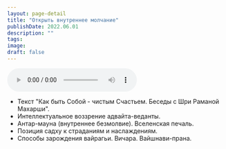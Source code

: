```yaml
---
layout: page-detail
title: "Открыть внутреннее молчание"
publishDate: 2022.06.01
description: ""
tags:
image:
draft: false
---
```


<audio title="2022.06.01 - Открыть внутреннее молчание.mp3" src="https://filer-api.advayta.org/v1.0/public/files/73709" controls=""></audio>

* Текст "Как быть Собой - чистым Счастьем. Беседы с Шри Раманой Махарши".
* Интеллектуальное воззрение адвайта-веданты.
* Антар-мауна (внутреннее безмолвие). Вселенская печаль.
* Позиция садху к страданиям и наслаждениям.
* Способы зарождения вайрагьи. Вичара. Вайшнави-прана.

  
